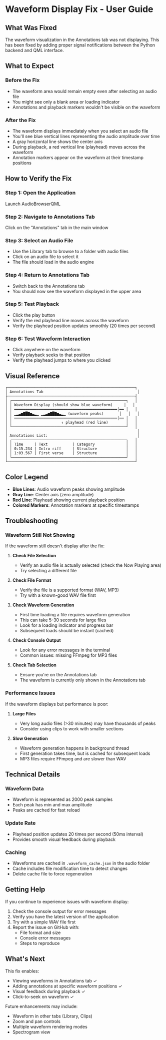 # Waveform Display Fix - User Guide

## What Was Fixed

The waveform visualization in the Annotations tab was not displaying. This has been fixed by adding proper signal notifications between the Python backend and QML interface.

## What to Expect

### Before the Fix
- The waveform area would remain empty even after selecting an audio file
- You might see only a blank area or loading indicator
- Annotations and playback markers wouldn't be visible on the waveform

### After the Fix
- The waveform displays immediately when you select an audio file
- You'll see blue vertical lines representing the audio amplitude over time
- A gray horizontal line shows the center axis
- During playback, a red vertical line (playhead) moves across the waveform
- Annotation markers appear on the waveform at their timestamp positions

## How to Verify the Fix

### Step 1: Open the Application
Launch AudioBrowserQML

### Step 2: Navigate to Annotations Tab
Click on the "Annotations" tab in the main window

### Step 3: Select an Audio File
- Use the Library tab to browse to a folder with audio files
- Click on an audio file to select it
- The file should load in the audio engine

### Step 4: Return to Annotations Tab
- Switch back to the Annotations tab
- You should now see the waveform displayed in the upper area

### Step 5: Test Playback
- Click the play button
- Verify the red playhead line moves across the waveform
- Verify the playhead position updates smoothly (20 times per second)

### Step 6: Test Waveform Interaction
- Click anywhere on the waveform
- Verify playback seeks to that position
- Verify the playhead jumps to where you clicked

## Visual Reference

```
┌─────────────────────────────────────────────────────────┐
│ Annotations Tab                                          │
├─────────────────────────────────────────────────────────┤
│ ┌───────────────────────────────────────────────────┐   │
│ │ Waveform Display (should show blue waveform)     │   │
│ │ ━━━━━━━━━━━━━━━━━━━━━━━━━━━━━━━━━━━━━━━━━━━━━━│━━ │   │
│ │ ▁▂▃▅▇█▇▅▃▂▁ ▁▂▃▅▇█▇▅▃▂▁ (waveform peaks)       │   │   │
│ │ ━━━━━━━━━━━━━━━━━━━━━━━━━━━━━━━━━━━━━━━━━━━━━━│━━ │   │
│ │                      ↑ playhead (red line)        │   │
│ └───────────────────────────────────────────────────┘   │
│                                                          │
│ Annotations List:                                        │
│ ┌───────────────────────────────────────────────────┐   │
│ │ Time     | Text           | Category              │   │
│ │ 0:15.234 | Intro riff     | Structure             │   │
│ │ 1:03.567 | First verse    | Structure             │   │
│ └───────────────────────────────────────────────────┘   │
└─────────────────────────────────────────────────────────┘
```

## Color Legend

- **Blue Lines**: Audio waveform peaks showing amplitude
- **Gray Line**: Center axis (zero amplitude)
- **Red Line**: Playhead showing current playback position
- **Colored Markers**: Annotation markers at specific timestamps

## Troubleshooting

### Waveform Still Not Showing

If the waveform still doesn't display after the fix:

1. **Check File Selection**
   - Verify an audio file is actually selected (check the Now Playing area)
   - Try selecting a different file

2. **Check File Format**
   - Verify the file is a supported format (WAV, MP3)
   - Try with a known-good WAV file first

3. **Check Waveform Generation**
   - First time loading a file requires waveform generation
   - This can take 5-30 seconds for large files
   - Look for a loading indicator and progress bar
   - Subsequent loads should be instant (cached)

4. **Check Console Output**
   - Look for any error messages in the terminal
   - Common issues: missing FFmpeg for MP3 files

5. **Check Tab Selection**
   - Ensure you're on the Annotations tab
   - The waveform is currently only shown in the Annotations tab

### Performance Issues

If the waveform displays but performance is poor:

1. **Large Files**
   - Very long audio files (>30 minutes) may have thousands of peaks
   - Consider using clips to work with smaller sections

2. **Slow Generation**
   - Waveform generation happens in background thread
   - First generation takes time, but is cached for subsequent loads
   - MP3 files require FFmpeg and are slower than WAV

## Technical Details

### Waveform Data
- Waveform is represented as 2000 peak samples
- Each peak has min and max amplitude
- Peaks are cached for fast reload

### Update Rate
- Playhead position updates 20 times per second (50ms interval)
- Provides smooth visual feedback during playback

### Caching
- Waveforms are cached in `.waveform_cache.json` in the audio folder
- Cache includes file modification time to detect changes
- Delete cache file to force regeneration

## Getting Help

If you continue to experience issues with waveform display:

1. Check the console output for error messages
2. Verify you have the latest version of the application
3. Try with a simple WAV file first
4. Report the issue on GitHub with:
   - File format and size
   - Console error messages
   - Steps to reproduce

## What's Next

This fix enables:
- Viewing waveforms in Annotations tab ✓
- Adding annotations at specific waveform positions ✓
- Visual feedback during playback ✓
- Click-to-seek on waveform ✓

Future enhancements may include:
- Waveform in other tabs (Library, Clips)
- Zoom and pan controls
- Multiple waveform rendering modes
- Spectrogram view
